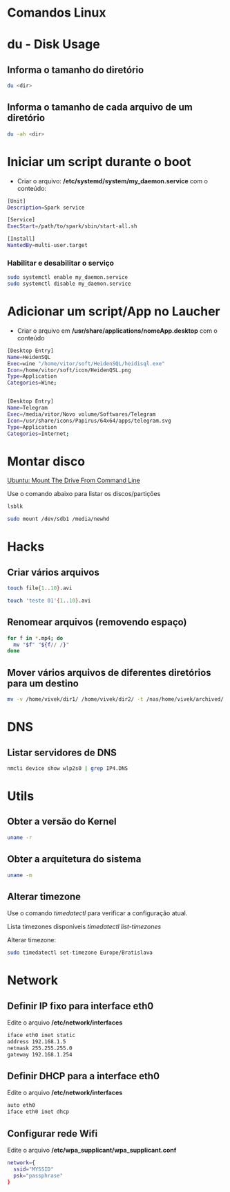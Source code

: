 # Comandos Linux

# du - Disk Usage

## Informa o tamanho do diretório

```sh
du <dir>
```

## Informa o tamanho de cada arquivo de um diretório

```sh
du -ah <dir>
```

# Iniciar um script durante o boot

- Criar o arquivo: **/etc/systemd/system/my_daemon.service** com o conteúdo:

```sh
[Unit]
Description=Spark service

[Service]
ExecStart=/path/to/spark/sbin/start-all.sh

[Install]
WantedBy=multi-user.target
```

### Habilitar e desabilitar o serviço

```sh
sudo systemctl enable my_daemon.service
sudo systemctl disable my_daemon.service
```

# Adicionar um script/App no Laucher

- Criar o arquivo em **/usr/share/applications/nomeApp.desktop** com o conteúdo

```sh
[Desktop Entry]
Name=HeidenSQL
Exec=wine "/home/vitor/soft/HeidenSQL/heidisql.exe"
Icon=/home/vitor/soft/icon/HeidenQSL.png
Type=Application
Categories=Wine;


[Desktop Entry]
Name=Telegram
Exec=/media/vitor/Novo volume/Softwares/Telegram
Icon=/usr/share/icons/Papirus/64x64/apps/telegram.svg
Type=Application
Categories=Internet;
```

# Montar disco

[Ubuntu: Mount The Drive From Command Line](https://www.cyberciti.biz/faq/mount-drive-from-command-line-ubuntu-linux/)

Use o comando abaixo para listar os discos/partições

```sh
lsblk
```

```sh
sudo mount /dev/sdb1 /media/newhd
```

# Hacks

## Criar vários arquivos

```sh
touch file{1..10}.avi

touch 'teste 01'{1..10}.avi
```

## Renomear arquivos (removendo espaço)

```sh
for f in *.mp4; do
  mv "$f" "${f// /}"
done
```

## Mover vários arquivos de diferentes diretórios para um destino

```sh
mv -v /home/vivek/dir1/ /home/vivek/dir2/ -t /nas/home/vivek/archived/
```

# DNS

## Listar servidores de DNS

```sh
nmcli device show wlp2s0 | grep IP4.DNS
```

# Utils

## Obter a versão do Kernel

```sh
uname -r
```

## Obter a arquitetura do sistema

```sh
uname -m
```

## Alterar timezone

Use o comando _timedatectl_ para verificar a configuração atual.

Lista timezones disponíveis _timedatectl list-timezones_

Alterar timezone:

```sh
sudo timedatectl set-timezone Europe/Bratislava
```

# Network

## Definir IP fixo para interface eth0

Edite o arquivo **/etc/network/interfaces**

```sh
iface eth0 inet static
address 192.168.1.5
netmask 255.255.255.0
gateway 192.168.1.254
```

## Definir DHCP para a interface eth0

Edite o arquivo **/etc/network/interfaces**

```sh
auto eth0
iface eth0 inet dhcp
```

## Configurar rede Wifi

Edite o arquivo **/etc/wpa_supplicant/wpa_supplicant.conf**

```sh
network={
  ssid="MYSSID"
  psk="passphrase"
}
```
